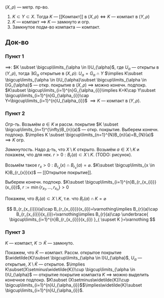 $(X, \rho)$ — метр. пр-во.
1. $K\subset Y\subset X$. Тогда $K$ — [[Компакт]] в $(X, \rho) \iff K$ — компакт в $(Y, \rho)$
2. $K$ — компакт $\implies$ $K$ — замкнуто и огр.
3. Замкнутое подм-во компакта — компакт.
## Док-во
### Пункт 1

$\implies$:
$K \subset \bigcup\limits_{\alpha \in I}U_{\alpha}$, где $U_{\alpha}$  — открыты в $(Y, \rho)$, тогда $\exists G_{\alpha}$ открытые в $(X, \rho)$: $U_{\alpha}=G_\alpha \cap Y$ $\implies K\subset \bigcup\limits_{\alpha \in I}U_{\alpha}\subset \bigcup\limits_{\alpha \in I}G_{\alpha}$ — откр. покрытие в $(X, \rho)$ $\implies$ можно конечн. подпокр. $K\subset \bigcup\limits_{i=1}^{n}G_{\alpha_{i}}\implies K=K\cap Y\subset \bigcup\limits_{i=1}^{n}G_{\alpha_{i}}\cap Y=\bigcup\limits_{i=1}^{n}U_{\alpha_{i}}$ $\implies K$ — компакт в $(Y, \rho)$.
### Пункт 2

*Огр-ть*. Возьмём $a \in K$ и рассм. покрытие $K \subset \bigcup\limits_{n=1}^{\infty}B_{n}(a)$ — откр. покрытие. Выберем конечн. подпокр. $\implies K \subset \bigcup\limits_{n=1}^{N}B_{n}(a)=B_{N}(a)$ $\implies K$ огр.

*Замкнутость*. Надо д-ть, что $X\setminus K$ открыто. Возьмём $a \in X\setminus K$ и покажем, что для нек.  $r>0:B_{r}(a)\subset X\setminus K$. (TODO: рисунок).

Возьмём такое $r_{x}>0: B_{r_{x}}(x)\cap B_{r_{x}}(a)=\varnothing$. $K\subset \bigcup\limits_{x \in K}B_{r_{x}}(x)$ — [[Открытое покрытие]]. 

Выберем конечн. подпокр. $K\subset \bigcup\limits_{i=1}^{n}B_{r_{x_{i}}}(x_{i})$, $r:= \min\{ r_{x_{1}},\dots, r_{x_{n}} \}>0$

Покажем, что $B_{r}(a)\subset X\setminus K$, т.е. что $B_{r}(a)\cap K=\varnothing$

$$
B_{r_{x_{i}}}(a)\cap B_{r_{x_{i}}}(x_{i})=\varnothing\implies B_{r}(a)\cap B_{r_{x_{i}}}(x_{i})=\varnothing\implies B_{r}(a)\cap \underbrace{ \bigcup\limits_{i=1}^{n}B_{r_{x_{i}}}(x_{i}) }_{ \supset K }=\varnothing
$$
### Пункт 3

$K$ — компакт, $K\supset\widetilde{K}$ — замкнуто.

Покажем, что $\widetilde{K}$ — компакт. Рассм. открытое покрытие $\widetilde{K}\subset \bigcup\limits_{\alpha \in I}U_{\alpha}$, $U_{\alpha}$ — открытые, $X\setminus\widetilde{K}$ — открытое. $\implies K\subset(X\setminus\widetilde{K})\cup \bigcup\limits_{\alpha \in I}U_{\alpha}$ — открытие покрытие компакта $K$ $\implies$ можно выделить конечное подпокр. $K\subset (X\setminus\widetilde{K})\cup \bigcup\limits_{i=1}^{n}U_{\alpha_{i}}$$\implies\widetilde{K}\subset \bigcup\limits_{i=1}^{n}U_{\alpha_{i}}$.